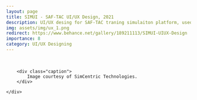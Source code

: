 ```yaml
---
layout: page
title: SIMUI - SAF-TAC UI/UX Design, 2021
description: UI/UX desing for SAF-TAC traning simulaiton platform, used Adobe XD to create the design, present to the stake holders, and iterate.
img: assets/img/ux_1.png
redirect: https://www.behance.net/gallery/189211113/SIMUI-UIUX-Design
importance: 8
category: UI/UX Designing
---
```

<br>

<div class="row">
    <div class="col-sm mt-3 mt-md-0">
        
        <div class="caption">
            Image courtesy of SimCentric Technologies.
        </div>
        
    </div>
</div>

